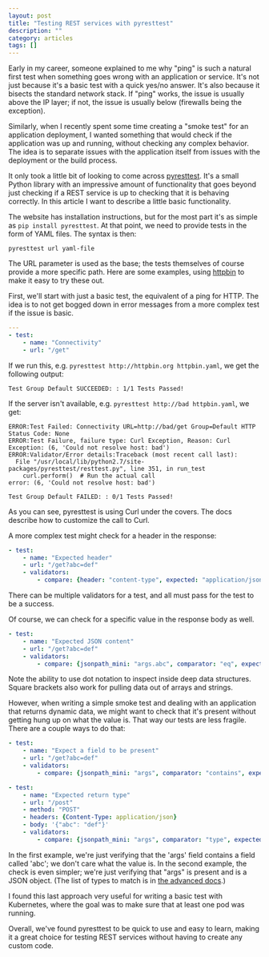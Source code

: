 ```yaml
---
layout: post
title: "Testing REST services with pyresttest"
description: ""
category: articles
tags: []
---
```


Early in my career, someone explained to me why "ping" is such
a natural first test when something goes wrong with an application
or service. It's not just because it's a basic test with a quick
yes/no answer. It's also because it bisects the standard network
stack. If "ping" works, the issue is usually above the IP layer;
if not, the issue is usually below (firewalls being the exception).

Similarly, when I recently spent some time creating a "smoke test"
for an application deployment, I wanted something that would check
if the application was up and running, without checking any complex
behavior. The idea is to separate issues with the application itself
from issues with the deployment or the build process.

It only took a little bit of looking to come across [pyresttest][1].
It's a small Python library with an impressive amount of functionality
that goes beyond just checking if a REST service is up to checking
that it is behaving correctly. In this article I want to describe a
little basic functionality.

[1]:https://github.com/svanoort/pyresttest

The website has installation instructions, but for the most part it's
as simple as `pip install pyresttest`. At that point, we need to provide
tests in the form of YAML files. The syntax is then:

```shell
pyresttest url yaml-file
```

The URL parameter is used as the base; the tests themselves of course
provide a more specific path. Here are some examples, using [httpbin][2]
to make it easy to try these out.

[2]:http://httpbin.org/

First, we'll start with just a basic test, the equivalent of a ping
for HTTP. The idea is to not get bogged down in error messages from a more
complex test if the issue is basic.

```yaml
---
- test:
    - name: "Connectivity"
    - url: "/get"
```

If we run this, e.g. `pyresttest http://httpbin.org httpbin.yaml`,
we get the following output:

```
Test Group Default SUCCEEDED: : 1/1 Tests Passed!
```

If the server isn't available, e.g. `pyresttest http://bad httpbin.yaml`,
we get:

```
ERROR:Test Failed: Connectivity URL=http://bad/get Group=Default HTTP Status Code: None
ERROR:Test Failure, failure type: Curl Exception, Reason: Curl Exception: (6, 'Could not resolve host: bad')
ERROR:Validator/Error details:Traceback (most recent call last):
  File "/usr/local/lib/python2.7/site-packages/pyresttest/resttest.py", line 351, in run_test
    curl.perform()  # Run the actual call
error: (6, 'Could not resolve host: bad')

Test Group Default FAILED: : 0/1 Tests Passed!
```

As you can see, pyresttest is using Curl under the covers. The docs describe
how to customize the call to Curl.

A more complex test might check for a header in the response:

```yaml
- test:
    - name: "Expected header"
    - url: "/get?abc=def"
    - validators:
        - compare: {header: "content-type", expected: "application/json"}
```

There can be multiple validators for a test, and all must pass for the test
to be a success.

Of course, we can check for a specific value in the response body as well.

```yaml
- test:
    - name: "Expected JSON content"
    - url: "/get?abc=def"
    - validators:
        - compare: {jsonpath_mini: "args.abc", comparator: "eq", expected: "def"}
```

Note the ability to use dot notation to inspect inside deep data structures.
Square brackets also work for pulling data out of arrays and strings.

However, when writing a simple smoke test and dealing with an application that
returns dynamic data, we might want to check that it's present without getting
hung up on what the value is. That way our tests are less fragile. There are
a couple ways to do that:

```yaml
- test:
    - name: "Expect a field to be present"
    - url: "/get?abc=def"
    - validators:
        - compare: {jsonpath_mini: "args", comparator: "contains", expected: "abc"}

- test:
    - name: "Expected return type"
    - url: "/post"
    - method: "POST"
    - headers: {Content-Type: application/json}
    - body: '{"abc": "def"}'
    - validators:
        - compare: {jsonpath_mini: "args", comparator: "type", expected: "map"}
```

In the first example, we're just verifying that the 'args' field contains a field
called 'abc'; we don't care what the value is. In the second example, the check
is even simpler; we're just verifying that "args" is present and is a JSON object.
(The list of types to match is in [the advanced docs][3].)

[3]:https://github.com/svanoort/pyresttest/blob/master/advanced_guide.md

I found this last approach very useful for writing a basic test with Kubernetes,
where the goal was to make sure that at least one pod was running. 

Overall, we've found pyresttest to be quick to use and easy to learn, making it
a great choice for testing REST services without having to create any custom code.

